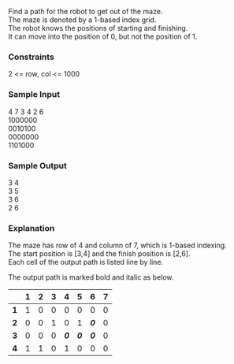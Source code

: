 Find a path for the robot to get out of the maze.  
The maze is denoted by a 1-based index grid.  
The robot knows the positions of starting and finishing.  
It can move into the position of 0, but not the position of 1.  

### Constraints
2 <= row, col <= 1000  

### Sample Input
4 7 3 4 2 6  
1000000  
0010100  
0000000  
1101000  

### Sample Output
3 4  
3 5  
3 6  
2 6  

### Explanation
The maze has row of 4 and column of 7, which is 1-based indexing.  
The start position is [3,4] and the finish position is [2,6].  
Each cell of the output path is listed line by line.  

The output path is marked bold and italic as below.  

|   | 1 | 2 | 3 | 4 | 5 | 6 | 7 |
|---|---|---|---|---|---|---|---|
| **1** | 1 | 0 | 0 | 0 | 0 | 0 | 0 |
| **2** | 0 | 0 | 1 | 0 | 1 | ***0*** | 0 |
| **3** | 0 | 0 | 0 | ***0*** | ***0*** | ***0*** | 0 |
| **4** | 1 | 1 | 0 | 1 | 0 | 0 | 0 |
